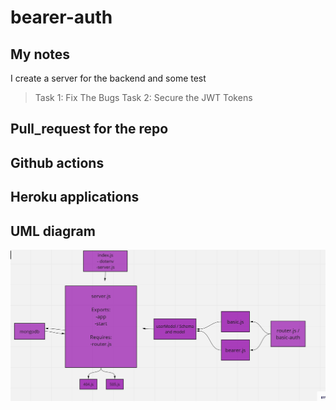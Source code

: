 # bearer-auth

## My notes

I create a server for the backend and some test

> Task 1: Fix The Bugs
> Task 2: Secure the JWT Tokens

## Pull_request for the repo




## Github actions




## Heroku applications




## UML diagram

![UML DIAGRAM](./33.png)